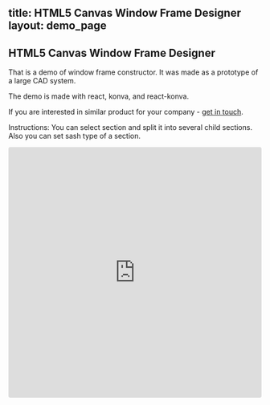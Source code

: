title: HTML5 Canvas Window Frame Designer
layout: demo_page
---

## HTML5 Canvas Window Frame Designer

That is a demo of window frame constructor. It was made as a prototype of a large CAD system.

The demo is made with react, konva, and react-konva.

If you are interested in similar product for your company - [get in touch](https://lavrton.com/consulting).

Instructions: You can select section and split it into several child sections. Also you can set sash type of a section.


<iframe src="https://codesandbox.io/embed/0xj7zml2zl?autoresize=1&hidenavigation=1" style="width:100%; height:500px; border:0; border-radius: 4px; overflow:hidden;" sandbox="allow-modals allow-forms allow-popups allow-scripts allow-same-origin"></iframe>